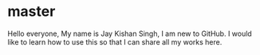 # master
Hello everyone,
My name is Jay Kishan Singh, I am new to GitHub. I would like to learn how to use this so that I can share all my works here.
